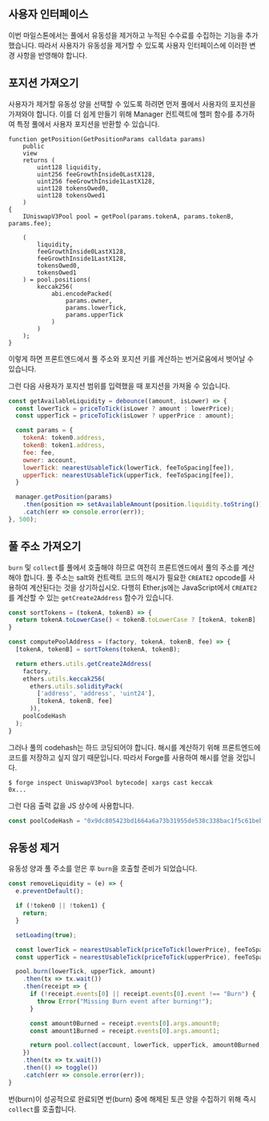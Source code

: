 ## 사용자 인터페이스

이번 마일스톤에서는 풀에서 유동성을 제거하고 누적된 수수료를 수집하는 기능을 추가했습니다. 따라서 사용자가 유동성을 제거할 수 있도록 사용자 인터페이스에 이러한 변경 사항을 반영해야 합니다.

## 포지션 가져오기

사용자가 제거할 유동성 양을 선택할 수 있도록 하려면 먼저 풀에서 사용자의 포지션을 가져와야 합니다. 이를 더 쉽게 만들기 위해 Manager 컨트랙트에 헬퍼 함수를 추가하여 특정 풀에서 사용자 포지션을 반환할 수 있습니다.

```solidity
function getPosition(GetPositionParams calldata params)
    public
    view
    returns (
        uint128 liquidity,
        uint256 feeGrowthInside0LastX128,
        uint256 feeGrowthInside1LastX128,
        uint128 tokensOwed0,
        uint128 tokensOwed1
    )
{
    IUniswapV3Pool pool = getPool(params.tokenA, params.tokenB, params.fee);

    (
        liquidity,
        feeGrowthInside0LastX128,
        feeGrowthInside1LastX128,
        tokensOwed0,
        tokensOwed1
    ) = pool.positions(
        keccak256(
            abi.encodePacked(
                params.owner,
                params.lowerTick,
                params.upperTick
            )
        )
    );
}
```

이렇게 하면 프론트엔드에서 풀 주소와 포지션 키를 계산하는 번거로움에서 벗어날 수 있습니다.

그런 다음 사용자가 포지션 범위를 입력했을 때 포지션을 가져올 수 있습니다.

```js
const getAvailableLiquidity = debounce((amount, isLower) => {
  const lowerTick = priceToTick(isLower ? amount : lowerPrice);
  const upperTick = priceToTick(isLower ? upperPrice : amount);

  const params = {
    tokenA: token0.address,
    tokenB: token1.address,
    fee: fee,
    owner: account,
    lowerTick: nearestUsableTick(lowerTick, feeToSpacing[fee]),
    upperTick: nearestUsableTick(upperTick, feeToSpacing[fee]),
  }

  manager.getPosition(params)
    .then(position => setAvailableAmount(position.liquidity.toString()))
    .catch(err => console.error(err));
}, 500);
```

## 풀 주소 가져오기

`burn` 및 `collect`를 풀에서 호출해야 하므로 여전히 프론트엔드에서 풀의 주소를 계산해야 합니다. 풀 주소는 salt와 컨트랙트 코드의 해시가 필요한 `CREATE2` opcode를 사용하여 계산된다는 것을 상기하십시오. 다행히 Ether.js에는 JavaScript에서 `CREATE2`를 계산할 수 있는 `getCreate2Address` 함수가 있습니다.

```js
const sortTokens = (tokenA, tokenB) => {
  return tokenA.toLowerCase() < tokenB.toLowerCase ? [tokenA, tokenB] : [tokenB, tokenA];
}

const computePoolAddress = (factory, tokenA, tokenB, fee) => {
  [tokenA, tokenB] = sortTokens(tokenA, tokenB);

  return ethers.utils.getCreate2Address(
    factory,
    ethers.utils.keccak256(
      ethers.utils.solidityPack(
        ['address', 'address', 'uint24'],
        [tokenA, tokenB, fee]
      )),
    poolCodeHash
  );
}
```

그러나 풀의 codehash는 하드 코딩되어야 합니다. 해시를 계산하기 위해 프론트엔드에 코드를 저장하고 싶지 않기 때문입니다. 따라서 Forge를 사용하여 해시를 얻을 것입니다.

```shell
$ forge inspect UniswapV3Pool bytecode| xargs cast keccak
0x...
```

그런 다음 출력 값을 JS 상수에 사용합니다.

```js
const poolCodeHash = "0x9dc805423bd1664a6a73b31955de538c338bac1f5c61beb8f4635be5032076a2";
```

## 유동성 제거

유동성 양과 풀 주소를 얻은 후 `burn`을 호출할 준비가 되었습니다.

```js
const removeLiquidity = (e) => {
  e.preventDefault();

  if (!token0 || !token1) {
    return;
  }

  setLoading(true);

  const lowerTick = nearestUsableTick(priceToTick(lowerPrice), feeToSpacing[fee]);
  const upperTick = nearestUsableTick(priceToTick(upperPrice), feeToSpacing[fee]);

  pool.burn(lowerTick, upperTick, amount)
    .then(tx => tx.wait())
    .then(receipt => {
      if (!receipt.events[0] || receipt.events[0].event !== "Burn") {
        throw Error("Missing Burn event after burning!");
      }

      const amount0Burned = receipt.events[0].args.amount0;
      const amount1Burned = receipt.events[0].args.amount1;

      return pool.collect(account, lowerTick, upperTick, amount0Burned, amount1Burned)
    })
    .then(tx => tx.wait())
    .then(() => toggle())
    .catch(err => console.error(err));
}
```

번(burn)이 성공적으로 완료되면 번(burn) 중에 해제된 토큰 양을 수집하기 위해 즉시 `collect`를 호출합니다.